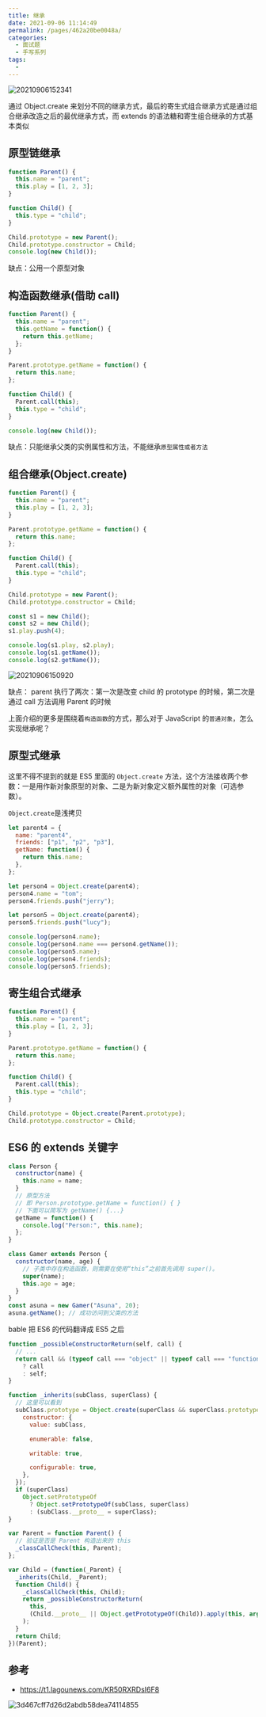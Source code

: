 ```yaml
---
title: 继承
date: 2021-09-06 11:14:49
permalink: /pages/462a20be0048a/
categories:
  - 面试题
  - 手写系列
tags:
  -
---
```


![20210906152341](https://gcore.jsdelivr.net/gh/wu529778790/image/blog/20210906152341.png)

通过 Object.create 来划分不同的继承方式，最后的寄生式组合继承方式是通过组合继承改造之后的最优继承方式，而 extends 的语法糖和寄生组合继承的方式基本类似

<!-- more -->

## 原型链继承

```js
function Parent() {
  this.name = "parent";
  this.play = [1, 2, 3];
}

function Child() {
  this.type = "child";
}

Child.prototype = new Parent();
Child.prototype.constructor = Child;
console.log(new Child());
```

缺点：公用一个原型对象

## 构造函数继承(借助 call)

```js
function Parent() {
  this.name = "parent";
  this.getName = function() {
    return this.getName;
  };
}

Parent.prototype.getName = function() {
  return this.name;
};

function Child() {
  Parent.call(this);
  this.type = "child";
}

console.log(new Child());
```

缺点：只能继承父类的实例属性和方法，不能继承`原型属性或者方法`

## 组合继承(Object.create)

```js
function Parent() {
  this.name = "parent";
  this.play = [1, 2, 3];
}

Parent.prototype.getName = function() {
  return this.name;
};

function Child() {
  Parent.call(this);
  this.type = "child";
}

Child.prototype = new Parent();
Child.prototype.constructor = Child;

const s1 = new Child();
const s2 = new Child();
s1.play.push(4);

console.log(s1.play, s2.play);
console.log(s1.getName());
console.log(s2.getName());
```

![20210906150920](https://gcore.jsdelivr.net/gh/wu529778790/image/blog/20210906150920.png)

缺点： parent 执行了两次：第一次是改变 child 的 prototype 的时候，第二次是通过 call 方法调用 Parent 的时候

上面介绍的更多是围绕着`构造函数`的方式，那么对于 JavaScript 的`普通对象`，怎么实现继承呢？

## 原型式继承

这里不得不提到的就是 ES5 里面的 `Object.create` 方法，这个方法接收两个参数：一是用作新对象原型的对象、二是为新对象定义额外属性的对象（可选参数）。

`Object.create`是浅拷贝

```js
let parent4 = {
  name: "parent4",
  friends: ["p1", "p2", "p3"],
  getName: function() {
    return this.name;
  },
};

let person4 = Object.create(parent4);
person4.name = "tom";
person4.friends.push("jerry");

let person5 = Object.create(parent4);
person5.friends.push("lucy");

console.log(person4.name);
console.log(person4.name === person4.getName());
console.log(person5.name);
console.log(person4.friends);
console.log(person5.friends);
```

## 寄生组合式继承

```js
function Parent() {
  this.name = "parent";
  this.play = [1, 2, 3];
}

Parent.prototype.getName = function() {
  return this.name;
};

function Child() {
  Parent.call(this);
  this.type = "child";
}

Child.prototype = Object.create(Parent.prototype);
Child.prototype.constructor = Child;
```

## ES6 的 extends 关键字

```js
class Person {
  constructor(name) {
    this.name = name;
  }
  // 原型方法
  // 即 Person.prototype.getName = function() { }
  // 下面可以简写为 getName() {...}
  getName = function() {
    console.log("Person:", this.name);
  };
}

class Gamer extends Person {
  constructor(name, age) {
    // 子类中存在构造函数，则需要在使用“this”之前首先调用 super()。
    super(name);
    this.age = age;
  }
}
const asuna = new Gamer("Asuna", 20);
asuna.getName(); // 成功访问到父类的方法
```

bable 把 ES6 的代码翻译成 ES5 之后

```js
function _possibleConstructorReturn(self, call) {
  // ...
  return call && (typeof call === "object" || typeof call === "function")
    ? call
    : self;
}

function _inherits(subClass, superClass) {
  // 这里可以看到
  subClass.prototype = Object.create(superClass && superClass.prototype, {
    constructor: {
      value: subClass,

      enumerable: false,

      writable: true,

      configurable: true,
    },
  });
  if (superClass)
    Object.setPrototypeOf
      ? Object.setPrototypeOf(subClass, superClass)
      : (subClass.__proto__ = superClass);
}

var Parent = function Parent() {
  // 验证是否是 Parent 构造出来的 this
  _classCallCheck(this, Parent);
};

var Child = (function(_Parent) {
  _inherits(Child, _Parent);
  function Child() {
    _classCallCheck(this, Child);
    return _possibleConstructorReturn(
      this,
      (Child.__proto__ || Object.getPrototypeOf(Child)).apply(this, arguments)
    );
  }
  return Child;
})(Parent);
```

## 参考

- <https://t1.lagounews.com/KR50RXRDsI6F8>

![3d467cff7d26d2abdb58dea74114855](https://gcore.jsdelivr.net/gh/wu529778790/image/blog/3d467cff7d26d2abdb58dea74114855.jpg)
